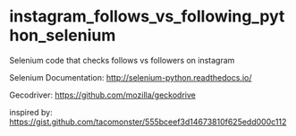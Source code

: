 # instagram_follows_vs_following_python_selenium
Selenium code that checks follows vs followers on instagram

Selenium Documentation:
http://selenium-python.readthedocs.io/

Gecodriver: 
https://github.com/mozilla/geckodrive

inspired by: https://gist.github.com/tacomonster/555bceef3d14673810f625edd000c112
